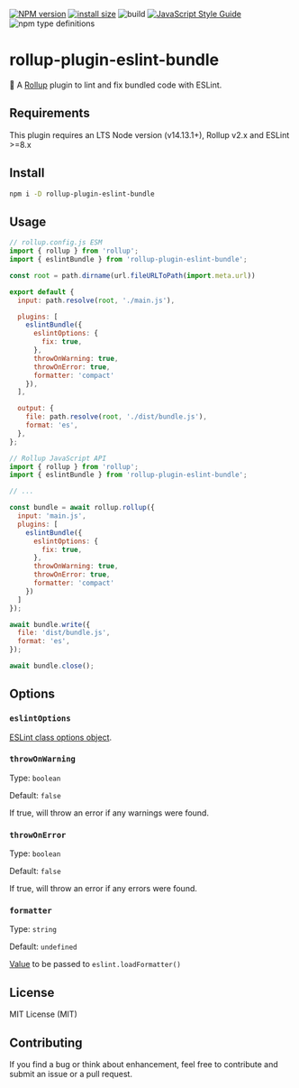 [![NPM version][npm-image]][npm-url] [![install size](https://packagephobia.com/badge?p=rollup-plugin-eslint-bundle)](https://packagephobia.com/result?p=rollup-plugin-eslint-bundle) ![build](https://github.com/nikolay-borzov/rollup-plugin-eslint-bundle/workflows/CI/badge.svg) [![JavaScript Style Guide](https://img.shields.io/badge/code_style-standard-brightgreen.svg)](https://standardjs.com) ![npm type definitions](https://img.shields.io/npm/types/rollup-plugin-eslint-bundle)

# rollup-plugin-eslint-bundle

[npm-image]: https://img.shields.io/npm/v/rollup-plugin-eslint-bundle.svg
[npm-url]: https://npmjs.org/package/rollup-plugin-eslint-bundle
[rollup]: https://github.com/rollup/rollup
[eslint-config]: https://eslint.org/docs/developer-guide/nodejs-api#parameters

🍣 A [Rollup] plugin to lint and fix bundled code with ESLint.

## Requirements

This plugin requires an LTS Node version (v14.13.1+), Rollup v2.x and ESLint >=8.x

## Install

```sh
npm i -D rollup-plugin-eslint-bundle
```

## Usage

```js
// rollup.config.js ESM
import { rollup } from 'rollup';
import { eslintBundle } from 'rollup-plugin-eslint-bundle';

const root = path.dirname(url.fileURLToPath(import.meta.url))

export default {
  input: path.resolve(root, './main.js'),

  plugins: [
    eslintBundle({
      eslintOptions: {
        fix: true,
      },
      throwOnWarning: true,
      throwOnError: true,
      formatter: 'compact'
    }),
  ],

  output: {
    file: path.resolve(root, './dist/bundle.js'),
    format: 'es',
  },
};

```

```js
// Rollup JavaScript API
import { rollup } from 'rollup';
import { eslintBundle } from 'rollup-plugin-eslint-bundle';

// ...

const bundle = await rollup.rollup({
  input: 'main.js',
  plugins: [
    eslintBundle({
      eslintOptions: {
        fix: true,
      },
      throwOnWarning: true,
      throwOnError: true,
      formatter: 'compact'
    })
  ]
});

await bundle.write({
  file: 'dist/bundle.js',
  format: 'es',
});

await bundle.close();
```

## Options

### `eslintOptions`

[ESLint class options object](https://eslint.org/docs/developer-guide/nodejs-api#parameters).

### `throwOnWarning`

Type: `boolean`

Default: `false`

If true, will throw an error if any warnings were found.

### `throwOnError`

Type: `boolean`

Default: `false`

If true, will throw an error if any errors were found.

### `formatter`

Type: `string`

Default: `undefined`

[Value](https://eslint.org/docs/developer-guide/nodejs-api#-eslintloadformatternameorpath) to be passed to `eslint.loadFormatter()`

## License

MIT License (MIT)

## Contributing

If you find a bug or think about enhancement, feel free to contribute and submit an issue or a pull request.
